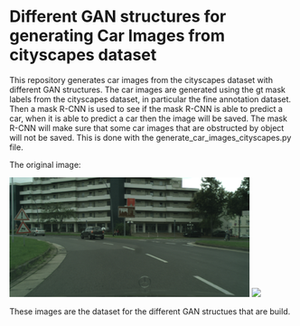 # Different GAN structures for generating Car Images from cityscapes dataset
This repository generates car images from the cityscapes dataset with different GAN structures. The car images are generated using the gt mask labels from the cityscapes dataset, in particular the fine annotation dataset. Then a mask R-CNN is used to see if the mask R-CNN is able to predict a car, when it is able to predict a car then the image will be saved. The mask R-CNN will make sure that some car images that are obstructed by object will not be saved. This is done with the generate_car_images_cityscapes.py file. 

The original image:

<img src="images/aachen_000000_000019_leftImg8bit.png" width="425"/> <img src="image2.png" width="425"/> 


These images are the dataset for the different GAN structues that are build. 
